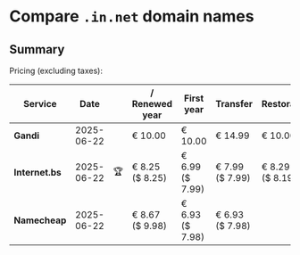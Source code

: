 # Compare `.in.net` domain names

## Summary

Pricing (excluding taxes):

| Service | Date |  | / Renewed year | First year | Transfer | Restoration |
|--|--|--|--|--|--|--|
| **Gandi** | 2025-06-22 |  | € 10.00 | € 10.00 | € 14.99 | € 10.00 |
| **Internet.bs** | 2025-06-22 | 🏆 | € 8.25<br>($ 8.25) | € 6.99<br>($ 7.99) | € 7.99<br>($ 7.99) | € 8.29<br>($ 8.19) |
| **Namecheap** | 2025-06-22 |  | € 8.67<br>($ 9.98) | € 6.93<br>($ 7.98) | € 6.93<br>($ 7.98) |  |
